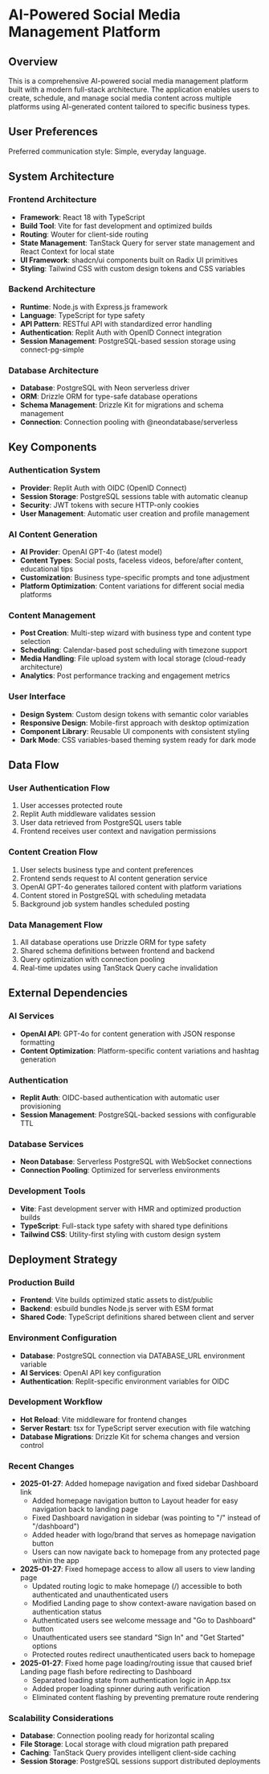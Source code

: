 # AI-Powered Social Media Management Platform

## Overview

This is a comprehensive AI-powered social media management platform built with a modern full-stack architecture. The application enables users to create, schedule, and manage social media content across multiple platforms using AI-generated content tailored to specific business types.

## User Preferences

Preferred communication style: Simple, everyday language.

## System Architecture

### Frontend Architecture
- **Framework**: React 18 with TypeScript
- **Build Tool**: Vite for fast development and optimized builds
- **Routing**: Wouter for client-side routing
- **State Management**: TanStack Query for server state management and React Context for local state
- **UI Framework**: shadcn/ui components built on Radix UI primitives
- **Styling**: Tailwind CSS with custom design tokens and CSS variables

### Backend Architecture
- **Runtime**: Node.js with Express.js framework
- **Language**: TypeScript for type safety
- **API Pattern**: RESTful API with standardized error handling
- **Authentication**: Replit Auth with OpenID Connect integration
- **Session Management**: PostgreSQL-based session storage using connect-pg-simple

### Database Architecture
- **Database**: PostgreSQL with Neon serverless driver
- **ORM**: Drizzle ORM for type-safe database operations
- **Schema Management**: Drizzle Kit for migrations and schema management
- **Connection**: Connection pooling with @neondatabase/serverless

## Key Components

### Authentication System
- **Provider**: Replit Auth with OIDC (OpenID Connect)
- **Session Storage**: PostgreSQL sessions table with automatic cleanup
- **Security**: JWT tokens with secure HTTP-only cookies
- **User Management**: Automatic user creation and profile management

### AI Content Generation
- **AI Provider**: OpenAI GPT-4o (latest model)
- **Content Types**: Social posts, faceless videos, before/after content, educational tips
- **Customization**: Business type-specific prompts and tone adjustment
- **Platform Optimization**: Content variations for different social media platforms

### Content Management
- **Post Creation**: Multi-step wizard with business type and content type selection
- **Scheduling**: Calendar-based post scheduling with timezone support
- **Media Handling**: File upload system with local storage (cloud-ready architecture)
- **Analytics**: Post performance tracking and engagement metrics

### User Interface
- **Design System**: Custom design tokens with semantic color variables
- **Responsive Design**: Mobile-first approach with desktop optimization
- **Component Library**: Reusable UI components with consistent styling
- **Dark Mode**: CSS variables-based theming system ready for dark mode

## Data Flow

### User Authentication Flow
1. User accesses protected route
2. Replit Auth middleware validates session
3. User data retrieved from PostgreSQL users table
4. Frontend receives user context and navigation permissions

### Content Creation Flow
1. User selects business type and content preferences
2. Frontend sends request to AI content generation service
3. OpenAI GPT-4o generates tailored content with platform variations
4. Content stored in PostgreSQL with scheduling metadata
5. Background job system handles scheduled posting

### Data Management Flow
1. All database operations use Drizzle ORM for type safety
2. Shared schema definitions between frontend and backend
3. Query optimization with connection pooling
4. Real-time updates using TanStack Query cache invalidation

## External Dependencies

### AI Services
- **OpenAI API**: GPT-4o for content generation with JSON response formatting
- **Content Optimization**: Platform-specific content variations and hashtag generation

### Authentication
- **Replit Auth**: OIDC-based authentication with automatic user provisioning
- **Session Management**: PostgreSQL-backed sessions with configurable TTL

### Database Services
- **Neon Database**: Serverless PostgreSQL with WebSocket connections
- **Connection Pooling**: Optimized for serverless environments

### Development Tools
- **Vite**: Fast development server with HMR and optimized production builds
- **TypeScript**: Full-stack type safety with shared type definitions
- **Tailwind CSS**: Utility-first styling with custom design system

## Deployment Strategy

### Production Build
- **Frontend**: Vite builds optimized static assets to dist/public
- **Backend**: esbuild bundles Node.js server with ESM format
- **Shared Code**: TypeScript definitions shared between client and server

### Environment Configuration
- **Database**: PostgreSQL connection via DATABASE_URL environment variable
- **AI Services**: OpenAI API key configuration
- **Authentication**: Replit-specific environment variables for OIDC

### Development Workflow
- **Hot Reload**: Vite middleware for frontend changes
- **Server Restart**: tsx for TypeScript server execution with file watching
- **Database Migrations**: Drizzle Kit for schema changes and version control

### Recent Changes
- **2025-01-27**: Added homepage navigation and fixed sidebar Dashboard link
  - Added homepage navigation button to Layout header for easy navigation back to landing page
  - Fixed Dashboard navigation in sidebar (was pointing to "/" instead of "/dashboard")
  - Added header with logo/brand that serves as homepage navigation button
  - Users can now navigate back to homepage from any protected page within the app
- **2025-01-27**: Fixed homepage access to allow all users to view landing page
  - Updated routing logic to make homepage (/) accessible to both authenticated and unauthenticated users
  - Modified Landing page to show context-aware navigation based on authentication status
  - Authenticated users see welcome message and "Go to Dashboard" button
  - Unauthenticated users see standard "Sign In" and "Get Started" options
  - Protected routes redirect unauthenticated users back to homepage
- **2025-01-27**: Fixed home page loading/routing issue that caused brief Landing page flash before redirecting to Dashboard
  - Separated loading state from authentication logic in App.tsx
  - Added proper loading spinner during auth verification
  - Eliminated content flashing by preventing premature route rendering

### Scalability Considerations
- **Database**: Connection pooling ready for horizontal scaling
- **File Storage**: Local storage with cloud migration path prepared
- **Caching**: TanStack Query provides intelligent client-side caching
- **Session Storage**: PostgreSQL sessions support distributed deployments